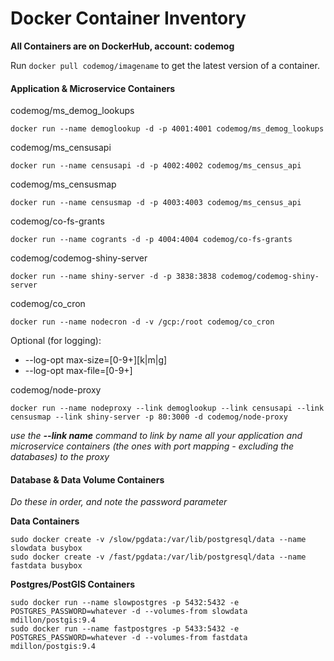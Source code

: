 # Docker Container Inventory

**All Containers are on DockerHub, account: codemog**

Run ```docker pull codemog/imagename``` to get the latest version of a container.


#### Application & Microservice Containers

codemog/ms\_demog\_lookups
```
docker run --name demoglookup -d -p 4001:4001 codemog/ms_demog_lookups
```

codemog/ms\_censusapi
```
docker run --name censusapi -d -p 4002:4002 codemog/ms_census_api
```

codemog/ms\_censusmap
```
docker run --name censusmap -d -p 4003:4003 codemog/ms_census_api
```

codemog/co-fs-grants
```
docker run --name cogrants -d -p 4004:4004 codemog/co-fs-grants
```

codemog/codemog-shiny-server
```
docker run --name shiny-server -d -p 3838:3838 codemog/codemog-shiny-server
```

codemog/co\_cron
```
docker run --name nodecron -d -v /gcp:/root codemog/co_cron
```
Optional (for logging):

- --log-opt max-size=[0-9+][k|m|g]
- --log-opt max-file=[0-9+]


codemog/node-proxy
```
docker run --name nodeproxy --link demoglookup --link censusapi --link censusmap --link shiny-server -p 80:3000 -d codemog/node-proxy
```
*use the <b>--link name</b> command to link by name all your application and microservice containers (the ones with port mapping - excluding the databases) to the proxy*


#### Database & Data Volume Containers

*Do these in order, and note the password parameter*

**Data Containers**
```
sudo docker create -v /slow/pgdata:/var/lib/postgresql/data --name slowdata busybox
sudo docker create -v /fast/pgdata:/var/lib/postgresql/data --name fastdata busybox
```

**Postgres/PostGIS Containers**
```
sudo docker run --name slowpostgres -p 5432:5432 -e POSTGRES_PASSWORD=whatever -d --volumes-from slowdata mdillon/postgis:9.4
sudo docker run --name fastpostgres -p 5433:5432 -e POSTGRES_PASSWORD=whatever -d --volumes-from fastdata mdillon/postgis:9.4
```


